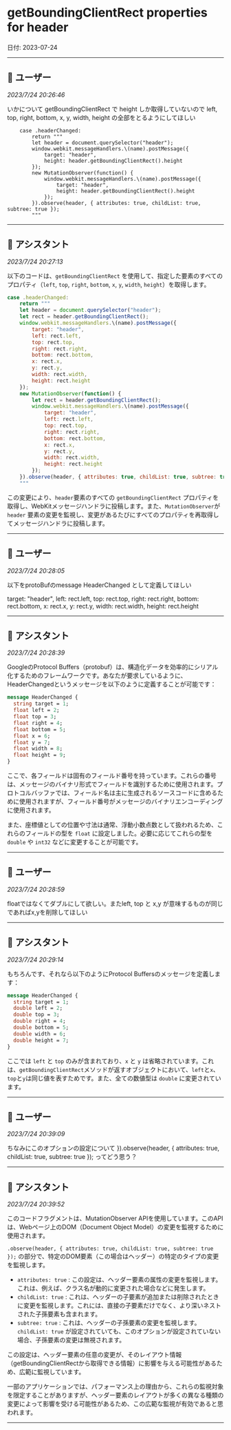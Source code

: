 # getBoundingClientRect properties for header

日付: 2023-07-24

---

## 👤 ユーザー
*2023/7/24 20:26:46*

いかについて getBoundingClientRect で height しか取得していないので left, top, right, bottom, x, y, width, height の全部をとるようにしてほしい

        case .headerChanged:
            return """
            let header = document.querySelector("header");
            window.webkit.messageHandlers.\(name).postMessage({
                target: "header",
                height: header.getBoundingClientRect().height
            });
            new MutationObserver(function() {
                window.webkit.messageHandlers.\(name).postMessage({
                    target: "header",
                    height: header.getBoundingClientRect().height
                });
            }).observe(header, { attributes: true, childList: true, subtree: true });
            """

---

## 🤖 アシスタント
*2023/7/24 20:27:13*

以下のコードは、`getBoundingClientRect` を使用して、指定した要素のすべてのプロパティ（`left`, `top`, `right`, `bottom`, `x`, `y`, `width`, `height`）を取得します。

```javascript
case .headerChanged:
    return """
    let header = document.querySelector("header");
    let rect = header.getBoundingClientRect();
    window.webkit.messageHandlers.\(name).postMessage({
        target: "header",
        left: rect.left,
        top: rect.top,
        right: rect.right,
        bottom: rect.bottom,
        x: rect.x,
        y: rect.y,
        width: rect.width,
        height: rect.height
    });
    new MutationObserver(function() {
        let rect = header.getBoundingClientRect();
        window.webkit.messageHandlers.\(name).postMessage({
            target: "header",
            left: rect.left,
            top: rect.top,
            right: rect.right,
            bottom: rect.bottom,
            x: rect.x,
            y: rect.y,
            width: rect.width,
            height: rect.height
        });
    }).observe(header, { attributes: true, childList: true, subtree: true });
    """
```
この変更により、`header`要素のすべての `getBoundingClientRect` プロパティを取得し、WebKitメッセージハンドラに投稿します。また、`MutationObserver`が `header` 要素の変更を監視し、変更があるたびにすべてのプロパティを再取得してメッセージハンドラに投稿します。

---

## 👤 ユーザー
*2023/7/24 20:28:05*

以下をprotoBufのmessage HeaderChanged として定義してほしい

target: "header",
            left: rect.left,
            top: rect.top,
            right: rect.right,
            bottom: rect.bottom,
            x: rect.x,
            y: rect.y,
            width: rect.width,
            height: rect.height

---

## 🤖 アシスタント
*2023/7/24 20:28:39*

GoogleのProtocol Buffers（protobuf）は、構造化データを効率的にシリアル化するためのフレームワークです。あなたが要求しているように、HeaderChangedというメッセージを以下のように定義することが可能です：

```protobuf
message HeaderChanged {
  string target = 1;
  float left = 2;
  float top = 3;
  float right = 4;
  float bottom = 5;
  float x = 6;
  float y = 7;
  float width = 8;
  float height = 9;
}
```

ここで、各フィールドは固有のフィールド番号を持っています。これらの番号は、メッセージのバイナリ形式でフィールドを識別するために使用されます。プロトコルバッファでは、フィールド名は主に生成されるソースコードに含めるために使用されますが、フィールド番号がメッセージのバイナリエンコーディングに使用されます。

また、座標値としての位置や寸法は通常、浮動小数点数として扱われるため、これらのフィールドの型を `float` に設定しました。必要に応じてこれらの型を `double` や `int32` などに変更することが可能です。

---

## 👤 ユーザー
*2023/7/24 20:28:59*

floatではなくてダブルにして欲しい。またleft, top と x,y が意味するものが同じであればx,yを削除してほしい

---

## 🤖 アシスタント
*2023/7/24 20:29:14*

もちろんです、それなら以下のようにProtocol Buffersのメッセージを定義します：

```protobuf
message HeaderChanged {
  string target = 1;
  double left = 2;
  double top = 3;
  double right = 4;
  double bottom = 5;
  double width = 6;
  double height = 7;
}
```

ここでは `left` と `top` のみが含まれており、`x` と `y` は省略されています。これは、`getBoundingClientRect`メソッドが返すオブジェクトにおいて、`left`と`x`、`top`と`y`は同じ値を表すためです。また、全ての数値型は `double` に変更されています。

---

## 👤 ユーザー
*2023/7/24 20:39:09*

ちなみにこのオプションの設定について  }).observe(header, { attributes: true, childList: true, subtree: true }); ってどう思う？

---

## 🤖 アシスタント
*2023/7/24 20:39:52*

このコードフラグメントは、MutationObserver APIを使用しています。このAPIは、Webページ上のDOM（Document Object Model）の変更を監視するために使用されます。

`.observe(header, { attributes: true, childList: true, subtree: true });` の部分で、特定のDOM要素（この場合はヘッダー）の特定のタイプの変更を監視します。

- `attributes: true` : この設定は、ヘッダー要素の属性の変更を監視します。これは、例えば、クラス名が動的に変更された場合などに発生します。
- `childList: true` : これは、ヘッダーの子要素が追加または削除されたときに変更を監視します。これには、直接の子要素だけでなく、より深いネストされた子孫要素も含まれます。
- `subtree: true` : これは、ヘッダーの子孫要素の変更を監視します。`childList: true` が設定されていても、このオプションが設定されていない場合、子孫要素の変更は無視されます。

この設定は、ヘッダー要素の任意の変更が、そのレイアウト情報（getBoundingClientRectから取得できる情報）に影響を与える可能性があるため、広範に監視しています。

一部のアプリケーションでは、パフォーマンス上の理由から、これらの監視対象を限定することがありますが、ヘッダー要素のレイアウトが多くの異なる種類の変更によって影響を受ける可能性があるため、この広範な監視が有効であると思われます。

---
